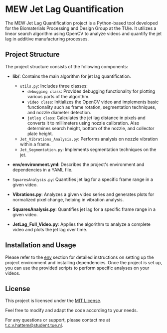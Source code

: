 # MEW Jet Lag Quantification

The MEW Jet Lag Quantification project is a Python-based tool developed for the Biomaterials Processing and Design Group at the TU/e. It utilizes a linear search algorithm using OpenCV to analyze videos and quantify the jet lag in additive manufacturing processes.

## Project Structure

The project structure consists of the following components:

- **lib/**: Contains the main algorithm for jet lag quantification.
  - `utils.py`: Includes three classes:
    - `debugging class`: Provides debugging functionality for plotting various parts of the algorithm.
    - `video class`: Initializes the OpenCV video and implements basic functionality such as frame rotation, segmentation techniques, and nozzle diameter detection.
    - `jetlag class`: Calculates the jet lag distance in pixels and converts it to millimeters using nozzle calibration. Also determines search height, bottom of the nozzle, and collector plate height.
  - `Jet_Vibrations_Analysis.py`: Performs analysis on nozzle vibration within a frame.
  - `Jet_Segmentation.py`: Implements segmentation techniques on the jet.
  
- **env/environment.yml**: Describes the project's environment and dependencies in a YAML file.
  
- `SquaresAnalysis.py`: Quantifies jet lag for a specific frame range in a given video.

- **Vibrations.py**: Analyzes a given video series and generates plots for normalized pixel change, helping in vibration analysis.

- **SquaresAnalysis.py**: Quantifies jet lag for a specific frame range in a given video.

- **JetLag_Full_Video.py**: Applies the algorithm to analyze a complete video and plots the jet lag over time.

## Installation and Usage

Please refer to the [env](env/) section for detailed instructions on setting up the project environment and installing dependencies. Once the project is set up, you can use the provided scripts to perform specific analyses on your videos.

## License

This project is licensed under the [MIT License](LICENSE).

Feel free to modify and adapt the code according to your needs.

For any questions or support, please contact me at t.c.v.hattem@student.tue.nl.
